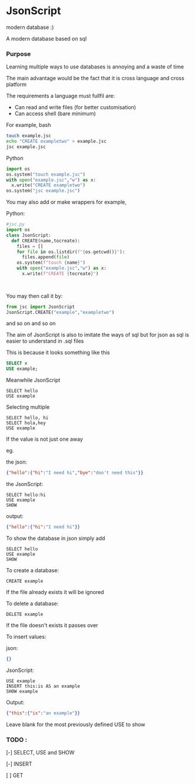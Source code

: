 # JsonScript
modern database :)

A modern database based on sql

### Purpose
Learning multiple ways to use databases is annoying and a waste of time

The main advantage would be the fact that it is cross language and cross platform

The requirements a language must fullfil are:
- Can read and write files (for better customisation)
- Can access shell (bare minimum)

For example, bash
```bash
touch example.jsc
echo "CREATE exampletwo" > example.jsc
jsc example.jsc
```

Python
```python
import os
os.system("touch example.jsc")
with open("example.jsc","w") as x:
  x.write("CREATE exampletwo")
os.system("jsc example.jsc")
```

You may also add or make wrappers for example,

Python:
```python
#jsc.py
import os
class JsonScript:
  def CREATE(name,tocreate):
    files = []
    for file in os.listdir(f"{os.getcwd()}"):
      files.append(file)
    os.system(f"touch {name}")
    with open("example.jsc","w") as x:
      x.write(f"CREATE {tocreate}")
    
    
```

You may then call it by:
```python
from jsc import JsonScript
JsonScript.CREATE("example","exampletwo")
```

and so on and so on

The aim of JsonScript is also to imitate the ways of sql but for json as sql is easier to understand in .sql files

This is because it looks something like this

```sql
SELECT x
USE example;
```

Meanwhile JsonScript

```
SELECT hello
USE example
```

Selecting multiple
```
SELECT hello, hi 
SELECT hola,hey
USE example
```

If the value is not just one away

eg.

the json:
```json
{"hello":{"hi":"I need hi","bye":"don't need this"}}
```
the JsonScript:
```
SELECT hello:hi
USE example
SHOW
```
output:
```json
{"hello":{"hi":"I need hi"}}
```


To show the database in json simply add

```
SELECT hello
USE example
SHOW
```

To create a database:

```
CREATE example
```
If the file already exists it will be ignored

To delete a database:

```
DELETE example
```
If the file doesn't exists it passes over

To insert values:

json:
```json
{}
```

JsonScript:
```
USE example
INSERT this:is AS an example
SHOW example
```

Output:
```json
{"this":{"is":"an example"}}
```

Leave blank for the most previously defined USE to show

### TODO :
[-] SELECT, USE and SHOW

[-] INSERT

[ ] GET
